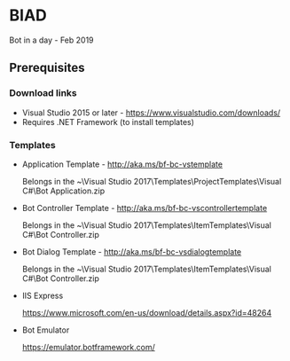 # BIAD
Bot in a day - Feb 2019

## Prerequisites
### Download links
* Visual Studio 2015 or later - https://www.visualstudio.com/downloads/
* Requires .NET Framework (to install templates)
### Templates
* Application Template - http://aka.ms/bf-bc-vstemplate

  Belongs in the ~\Visual Studio 2017\Templates\ProjectTemplates\Visual C#\Bot Application.zip
* Bot Controller Template - http://aka.ms/bf-bc-vscontrollertemplate
  
  Belongs in the ~\Visual Studio 2017\Templates\ItemTemplates\Visual C#\Bot Controller.zip
* Bot Dialog Template - http://aka.ms/bf-bc-vsdialogtemplate

  Belongs in the ~\Visual Studio 2017\Templates\ItemTemplates\Visual C#\Bot Controller.zip
* IIS Express

  https://www.microsoft.com/en-us/download/details.aspx?id=48264
* Bot Emulator

  https://emulator.botframework.com/

